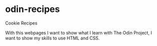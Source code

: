 # odin-recipes
Cookie Recipes

With this webpages I want to show what I learn with The Odin Project, I want to show my skills to use HTML and CSS. 
